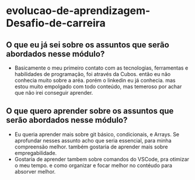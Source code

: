 # evolucao-de-aprendizagem-Desafio-de-carreira



## O que eu já sei sobre os assuntos que serão abordados nesse módulo?

- Basicamente o meu primeiro contato com as  tecnologias, ferramentas e habilidades de programação, 
foi através da Cubos. então  eu não conhecia muito sobre a aréa. porém o linkedin eu já conhecia. mas estou muito empolgado com todo conteúdo, mas temeroso por achar que não irei conseguir aprender.

## O que quero aprender sobre os assuntos que serão abordados nesse módulo?

- Eu queria aprender mais sobre git básico, condicionais, e Arrays. Se aprofundar nesses assunto acho que seria essencial, para minha compreensão melhor. também gostaria de aprender mais sobre empregabilidade.
- Gostaria de aprender tambem sobre comandos do VSCode, pra otimizar o meu tempo. e como organizar e focar melhor no contéudo para absorver melhor.

